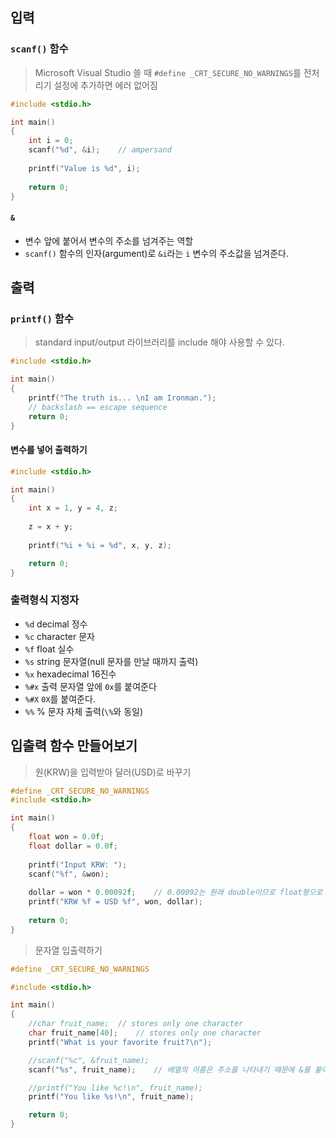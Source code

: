## 입력

### `scanf()` 함수

> Microsoft Visual Studio 쓸 때
> `#define _CRT_SECURE_NO_WARNINGS`를 전처리기 설정에 추가하면 에러 없어짐

```c
#include <stdio.h>

int main()
{
    int i = 0;
    scanf("%d", &i);	// ampersand
    
    printf("Value is %d", i);
    
    return 0;
}
```

#### `&`

- 변수 앞에 붙어서 변수의 주소를 넘겨주는 역할
- `scanf()` 함수의 인자(argument)로 `&i`라는 `i` 변수의 주소값을 넘겨준다.



## 출력

### `printf()` 함수

> standard input/output 라이브러리를 include 해야 사용할 수 있다.

```c
#include <stdio.h>

int main()
{
    printf("The truth is... \nI am Ironman.");
    // backslash == escape sequence
    return 0;
}
```

#### 변수를 넣어 출력하기

```c
#include <stdio.h>

int main()
{
    int x = 1, y = 4, z;
    
    z = x + y;
    
    printf("%i + %i = %d", x, y, z);

    return 0;
}
```

### 출력형식 지정자

- `%d` decimal 정수
- `%c` character 문자
- `%f` float 실수
- `%s` string 문자열(null 문자를 만날 때까지 출력)
- `%x` hexadecimal 16진수
- `%#x` 출력 문자열 앞에 `0x`를 붙여준다
- `%#X` `0X`를 붙여준다.
- `%%` % 문자 자체 출력(`\%`와 동일)



## 입출력 함수 만들어보기

> 원(KRW)을 입력받아 달러(USD)로 바꾸기

```c
#define _CRT_SECURE_NO_WARNINGS
#include <stdio.h>

int main()
{
    float won = 0.0f;
    float dollar = 0.0f;
    
    printf("Input KRW: ");
    scanf("%f", &won);
    
    dollar = won * 0.00092f;	// 0.00092는 원래 double이므로 float형으로 변환
    printf("KRW %f = USD %f", won, dollar);
    
    return 0;
}
```



> 문자열 입출력하기

```c
#define _CRT_SECURE_NO_WARNINGS

#include <stdio.h>

int main()
{
	//char fruit_name;	// stores only one character
	char fruit_name[40];	// stores only one character
	printf("What is your favorite fruit?\n");

	//scanf("%c", &fruit_name);
	scanf("%s", fruit_name);	// 배열의 이름은 주소를 나타내기 때문에 &를 붙이지 않는다.

	//printf("You like %c!\n", fruit_name);
	printf("You like %s!\n", fruit_name);

	return 0;
}
```

